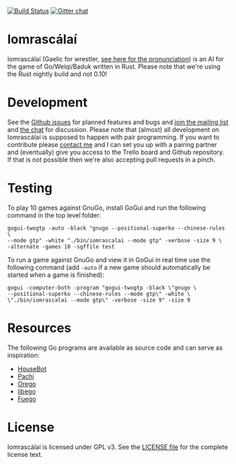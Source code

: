 [![Build Status](https://travis-ci.org/ujh/iomrascalai.svg?branch=master)](https://travis-ci.org/ujh/iomrascalai)
[![Gitter chat](https://badges.gitter.im/ujh/iomrascalai.png)](https://gitter.im/ujh/iomrascalai)

Iomrascálaí
===========

Iomrascálaí
(Gaelic for wrestler, [see here for the pronunciation](https://raw.githubusercontent.com/ujh/iomrascalai/master/pronunciation.mp4))
is an AI for the game of Go/Weiqi/Baduk written in Rust. Please note
that we're using the Rust nightly build and not 0.10!

Development
===========

See the [Github issues](https://github.com/ujh/iomrascalai/issues) for
planned features and bugs and
[join the mailing list](https://groups.google.com/forum/#!forum/iomrascalai)
and [the chat](https://gitter.im/ujh/iomrascalai) for discussion.
Please note that (almost) all development on Iomrascálaí is supposed
to happen with pair programming. If you want to contribute please
[contact me](http://urbanhafner.com) and I can set you up with a
pairing partner and (eventually) give you access to the Trello board
and Github repository. If that is not possible then we're also
accepting pull requests in a pinch.

Testing
=======

To play 10 games against GnuGo, install GoGui and run the
following command in the top level folder:

```
gogui-twogtp -auto -black "gnugo --positional-superko --chinese-rules \
--mode gtp" -white "./bin/iomrascalai --mode gtp" -verbose -size 9 \
-alternate -games 10 -sgffile test
```

To run a game against GnuGo and view it in GoGui in real time use the following command (add `-auto` if a new game should automatically be started when a game is finished):

```
gogui -computer-both -program "gogui-twogtp -black \"gnugo \
--positional-superko --chinese-rules --mode gtp\" -white \
\"./bin/iomrascalai --mode gtp\" -verbose -size 9" -size 9
```
Resources
=========

The following Go programs are available as source code and can serve
as inspiration:

* [HouseBot](https://github.com/ujh/HouseBot)
* [Pachi](http://pachi.or.cz/)
* [Orego](https://github.com/Orego/Orego)
* [libego](https://github.com/lukaszlew/libego)
* [Fuego](http://sourceforge.net/projects/fuego/)

License
=======

Iomrascálaí is licensed under GPL v3. See the
[LICENSE file](https://github.com/ujh/iomrascalai/blob/master/LICENSE)
for the complete license text.
